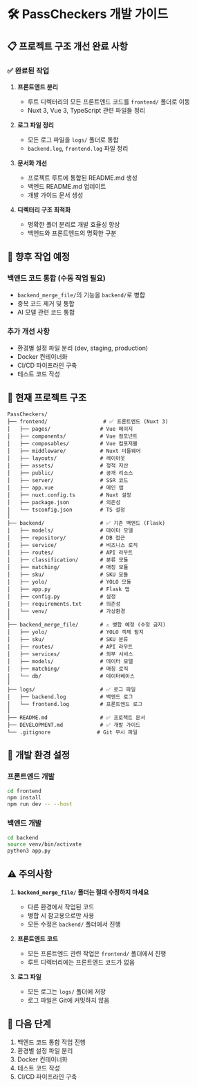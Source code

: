 # 🛠️ PassCheckers 개발 가이드

## 📋 프로젝트 구조 개선 완료 사항

### ✅ 완료된 작업

1. **프론트엔드 분리**
   - 루트 디렉터리의 모든 프론트엔드 코드를 `frontend/` 폴더로 이동
   - Nuxt 3, Vue 3, TypeScript 관련 파일들 정리

2. **로그 파일 정리**
   - 모든 로그 파일을 `logs/` 폴더로 통합
   - `backend.log`, `frontend.log` 파일 정리

3. **문서화 개선**
   - 프로젝트 루트에 통합된 README.md 생성
   - 백엔드 README.md 업데이트
   - 개발 가이드 문서 생성

4. **디렉터리 구조 최적화**
   - 명확한 폴더 분리로 개발 효율성 향상
   - 백엔드와 프론트엔드의 명확한 구분

## 🚧 향후 작업 예정

### 백엔드 코드 통합 (수동 작업 필요)
- `backend_merge_file/`의 기능을 `backend/`로 병합
- 중복 코드 제거 및 통합
- AI 모델 관련 코드 통합

### 추가 개선 사항
- 환경별 설정 파일 분리 (dev, staging, production)
- Docker 컨테이너화
- CI/CD 파이프라인 구축
- 테스트 코드 작성

## 📁 현재 프로젝트 구조

```
PassCheckers/
├── frontend/                  # ✅ 프론트엔드 (Nuxt 3)
│   ├── pages/                # Vue 페이지
│   ├── components/           # Vue 컴포넌트
│   ├── composables/          # Vue 컴포저블
│   ├── middleware/           # Nuxt 미들웨어
│   ├── layouts/              # 레이아웃
│   ├── assets/               # 정적 자산
│   ├── public/               # 공개 리소스
│   ├── server/               # SSR 코드
│   ├── app.vue               # 메인 앱
│   ├── nuxt.config.ts        # Nuxt 설정
│   ├── package.json          # 의존성
│   └── tsconfig.json         # TS 설정
│
├── backend/                  # ✅ 기존 백엔드 (Flask)
│   ├── models/               # 데이터 모델
│   ├── repository/           # DB 접근
│   ├── service/              # 비즈니스 로직
│   ├── routes/               # API 라우트
│   ├── classification/       # 분류 모듈
│   ├── matching/             # 매칭 모듈
│   ├── sku/                  # SKU 모듈
│   ├── yolo/                 # YOLO 모듈
│   ├── app.py                # Flask 앱
│   ├── config.py             # 설정
│   ├── requirements.txt      # 의존성
│   └── venv/                 # 가상환경
│
├── backend_merge_file/       # ⚠️ 병합 예정 (수정 금지)
│   ├── yolo/                 # YOLO 객체 탐지
│   ├── sku/                  # SKU 분류
│   ├── routes/               # API 라우트
│   ├── services/             # 외부 서비스
│   ├── models/               # 데이터 모델
│   ├── matching/             # 매칭 로직
│   └── db/                   # 데이터베이스
│
├── logs/                     # ✅ 로그 파일
│   ├── backend.log           # 백엔드 로그
│   └── frontend.log          # 프론트엔드 로그
│
├── README.md                 # ✅ 프로젝트 문서
├── DEVELOPMENT.md            # ✅ 개발 가이드
└── .gitignore               # Git 무시 파일
```

## 🔧 개발 환경 설정

### 프론트엔드 개발
```bash
cd frontend
npm install
npm run dev -- --host
```

### 백엔드 개발
```bash
cd backend
source venv/bin/activate
python3 app.py
```

## ⚠️ 주의사항

1. **`backend_merge_file/` 폴더는 절대 수정하지 마세요**
   - 다른 환경에서 작업된 코드
   - 병합 시 참고용으로만 사용
   - 모든 수정은 `backend/` 폴더에서 진행

2. **프론트엔드 코드**
   - 모든 프론트엔드 관련 작업은 `frontend/` 폴더에서 진행
   - 루트 디렉터리에는 프론트엔드 코드가 없음

3. **로그 파일**
   - 모든 로그는 `logs/` 폴더에 저장
   - 로그 파일은 Git에 커밋하지 않음

## 📝 다음 단계

1. 백엔드 코드 통합 작업 진행
2. 환경별 설정 파일 분리
3. Docker 컨테이너화
4. 테스트 코드 작성
5. CI/CD 파이프라인 구축
